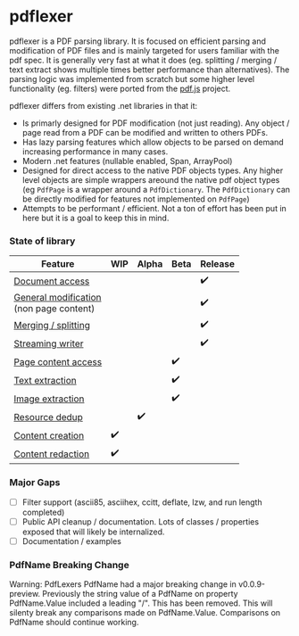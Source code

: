 # pdflexer

pdflexer is a PDF parsing library. It is focused on efficient parsing and modification of PDF files and is mainly targeted for users familiar with the pdf spec. It is generally very fast at what it does (eg. splitting / merging / text extract shows multiple times better performance than alternatives). The parsing logic was implemented from scratch but some higher level functionality (eg. filters) were ported from the [pdf.js](https://github.com/mozilla/pdf.js) project.

pdflexer differs from existing .net libraries in that it:

- Is primarly designed for PDF modification (not just reading). Any object / page read from a PDF can be modified and written to others PDFs.
- Has lazy parsing features which allow objects to be parsed on demand increasing performance in many cases.
- Modern .net features (nullable enabled, Span, ArrayPool)
- Designed for direct access to the native PDF objects types. Any higher level objects are simple wrappers areound the native pdf object types (eg `PdfPage` is a wrapper around a `PdfDictionary`. The `PdfDictionary` can be directly modified for features not implemented on `PdfPage`)
- Attempts to be performant / efficient. Not a ton of effort has been put in here but it is a goal to keep this in mind.

### State of library

| Feature                                                                            | WIP                | Alpha              | Beta               | Release            |
| ---------------------------------------------------------------------------------- | ------------------ | ------------------ | ------------------ | ------------------ |
| [Document access](docs/basics.md)                                                  |                    |                    |                    | :heavy_check_mark: |
| [General modification](docs/basics.md#modifying-documents) <br> (non page content) |                    |                    |                    | :heavy_check_mark: |
| [Merging / splitting](docs/merge_split.md)                                         |                    |                    |                    | :heavy_check_mark: |
| [Streaming writer](docs/streaming_writer.md)                                       |                    |                    |                    | :heavy_check_mark: |
| [Page content access](docs/page_content.md)                                        |                    |                    | :heavy_check_mark: |                    |
| [Text extraction](docs/text_extraction.md)                                         |                    |                    | :heavy_check_mark: |                    |
| [Image extraction](docs/image_extraction.md)                                       |                    |                    | :heavy_check_mark: |                    |
| [Resource dedup](docs/streaming_writer.md#resource-deduplication)                  |                    | :heavy_check_mark: |                    |                    |
| [Content creation ](docs/content_creation.md)                                      | :heavy_check_mark: |                    |                    |                    |
| [Content redaction ](docs/redaction.md)                                            | :heavy_check_mark: |                    |                    |                    |

### Major Gaps

- [ ] Filter support (ascii85, asciihex, ccitt, deflate, lzw, and run length completed)
- [ ] Public API cleanup / documentation. Lots of classes / properties exposed that will likely be internalized.
- [ ] Documentation / examples

### PdfName Breaking Change

Warning: PdfLexers PdfName had a major breaking change in v0.0.9-preview. Previously the string value of a PdfName on property PdfName.Value included a leading "/". This has been removed. This will silenty break any comparisons made on PdfName.Value. Comparisons on PdfName should continue working.
